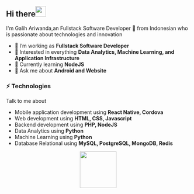 ## Hi there<img src="https://github.com/TheDudeThatCode/TheDudeThatCode/blob/master/Assets/Hi.gif" width="29px">

I'm Galih Ariwanda,an Fullstack Software Developer :iphone: from Indonesian who is passionate about technologies and innovation

- 🌱 I’m working as **Fullstack Software Developer**
- 👯 Interested in everything **Data Analytics, Machine Learning, and Application Infrastructure**
- 🤔 Currently learning **NodeJS**
- 💬 Ask me about **Android and Website**

### ⚡ Technologies
Talk to me about
- Mobile application development using **React Native, Cordova**
- Web development using **HTML, CSS, Javascript**
- Backend development using **PHP, NodeJS**
- Data Analytics using **Python**
- Machine Learning using **Python**
- Database Relational using **MySQL, PostgreSQL, MongoDB, Redis**

<div id="header" align="center">
  <img src="https://media.giphy.com/media/M9gbBd9nbDrOTu1Mqx/giphy.gif" width="100"/>
</div>

